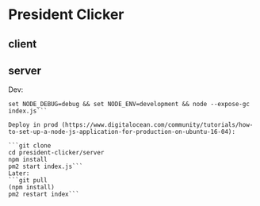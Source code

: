 # President Clicker

## client

## server

Dev:

```npm install
set NODE_DEBUG=debug && set NODE_ENV=development && node --expose-gc index.js```

Deploy in prod (https://www.digitalocean.com/community/tutorials/how-to-set-up-a-node-js-application-for-production-on-ubuntu-16-04):

```git clone
cd president-clicker/server
npm install
pm2 start index.js```
Later:
```git pull
(npm install)
pm2 restart index```
